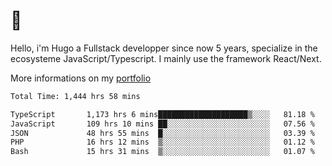 # 👋 

Hello, i'm Hugo a Fullstack developper since now 5 years, specialize in the ecosysteme JavaScript/Typescript. I mainly use the framework React/Next.

More informations on my [portfolio](https://hcampos.fr)

<!--START_SECTION:waka-->

```txt
Total Time: 1,444 hrs 58 mins

TypeScript       1,173 hrs 6 mins████████████████████▒░░░░   81.18 %
JavaScript       109 hrs 10 mins ██░░░░░░░░░░░░░░░░░░░░░░░   07.56 %
JSON             48 hrs 55 mins  █░░░░░░░░░░░░░░░░░░░░░░░░   03.39 %
PHP              16 hrs 12 mins  ▒░░░░░░░░░░░░░░░░░░░░░░░░   01.12 %
Bash             15 hrs 31 mins  ▒░░░░░░░░░░░░░░░░░░░░░░░░   01.07 %
```

<!--END_SECTION:waka-->
